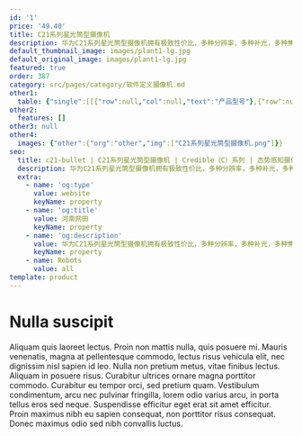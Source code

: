 ```yaml
---
id: '1'
price: '49.40'
title: C21系列星光筒型摄像机
description: 华为C21系列星光筒型摄像机拥有极致性价比，多种分辨率，多种补光，多种焦距灵活选择，采用Extra265高压缩编码技术，可大幅减少传输和存储成本，适用于道路、仓库、园区等各类场所。
default_thumbnail_image: images/plant1-lg.jpg
default_original_image: images/plant1-lg.jpg
featured: true
order: 387
category: src/pages/category/软件定义摄像机.md
other1: 
  table: {"single":[[{"row":null,"col":null,"text":"产品型号"},{"row":null,"col":null,"text":"C2121-I\nC2121-I-Sf"},{"row":null,"col":null,"text":"C2120-I\nC2120-I-Sf"},{"row":null,"col":null,"text":"C2120-I-P(3.6/6mm)\nC2120-I(3.6/6mm)"},{"row":null,"col":null,"text":"C2121-L "},{"row":null,"col":null,"text":"C2141-I"},{"row":null,"col":null,"text":"C2150-I-P\nC2150-I"},{"row":null,"col":null,"text":"C2150-I-P(3.6/6mm)\nC2150-I(3.6/6mm)"}],[{"row":null,"col":null,"text":"图像传感器"},{"row":null,"col":null,"text":"1/1.8\" 200万像素逐行扫描CMOS"},{"row":null,"col":null,"text":"1/2.7\" 200万像素逐行扫描CMOS"},{"row":null,"col":null,"text":"1/2.7\" 200万像素逐行扫描CMOS"},{"row":null,"col":null,"text":"1/1.8\" 200万像素逐行扫描CMOS"},{"row":null,"col":null,"text":"1/1.8\" 400万像素逐行扫描CMOS"},{"row":null,"col":null,"text":"1/2.7\" 500万像素逐行扫描CMOS"},{"row":null,"col":null,"text":"1/2.7\" 500万像素逐行扫描CMOS"}],[{"row":null,"col":null,"text":"最大分辨率"},{"row":null,"col":null,"text":"1920×1080"},{"row":null,"col":null,"text":"1920×1080"},{"row":null,"col":null,"text":"1920×1080"},{"row":null,"col":null,"text":"1920×1080"},{"row":null,"col":null,"text":"2560×1440"},{"row":null,"col":null,"text":"2560×1920"},{"row":null,"col":null,"text":"2560×1920"}],[{"row":null,"col":null,"text":"低照度"},{"row":null,"col":"7","text":"支持"}],[{"row":null,"col":null,"text":"镜头焦距"},{"row":null,"col":null,"text":"2.8-12mm"},{"row":null,"col":null,"text":"2.7-12mm"},{"row":null,"col":null,"text":"3.6mm/6mm"},{"row":null,"col":null,"text":"2.8-12mm"},{"row":null,"col":null,"text":"2.8-12mm"},{"row":null,"col":null,"text":"2.7-12mm"},{"row":null,"col":null,"text":"3.6mm/6mm"}],[{"row":null,"col":null,"text":"补光方式"},{"row":null,"col":null,"text":"红外"},{"row":null,"col":null,"text":"红外"},{"row":null,"col":null,"text":"红外"},{"row":null,"col":null,"text":"白光"},{"row":null,"col":null,"text":"红外"},{"row":null,"col":null,"text":"红外"},{"row":null,"col":null,"text":"红外"}],[{"row":null,"col":null,"text":"宽动态"},{"row":null,"col":"7","text":"支持"}],[{"row":null,"col":null,"text":"智能分析"},{"row":null,"col":"7","text":"支持"}],[{"row":null,"col":null,"text":"电源"},{"row":null,"col":null,"text":"DC12V，PoE(IEEE 802.3af)"},{"row":null,"col":null,"text":"DC12V，PoE(IEEE 802.3af)"},{"row":null,"col":null,"text":"DC12V\n-P型号支持PoE(IEEE 802.3af)"},{"row":null,"col":null,"text":"DC12V，PoE(IEEE 802.3af)"},{"row":null,"col":null,"text":"DC12V，PoE(IEEE 802.3af)"},{"row":null,"col":null,"text":"DC12V\n-P型号支持PoE(IEEE 802.3af)"},{"row":null,"col":null,"text":"DC12V\n-P型号支持PoE(IEEE 802.3af)"}]]}
other2:
  features: []
other3: null
other4:
  images: {"other":{"org":"other","img":["C21系列星光筒型摄像机.png"]}}
seo:
  title: c21-bullet | C21系列星光筒型摄像机 | Credible（C）系列 | 态势感知摄像机  | 软件定义摄像机 | 机器视觉
  description: 华为C21系列星光筒型摄像机拥有极致性价比，多种分辨率，多种补光，多种焦距灵活选择，采用Extra265高压缩编码技术，可大幅减少传输和存储成本，适用于道路、仓库、园区等各类场所。
  extra:
    - name: 'og:type'
      value: website
      keyName: property
    - name: 'og:title'
      value: 河南网田
      keyName: property
    - name: 'og:description'
      value: 华为C21系列星光筒型摄像机拥有极致性价比，多种分辨率，多种补光，多种焦距灵活选择，采用Extra265高压缩编码技术，可大幅减少传输和存储成本，适用于道路、仓库、园区等各类场所。
      keyName: property
    - name: Robots
      value: all
template: product
---
```


# Nulla suscipit

Aliquam quis laoreet lectus. Proin non mattis nulla, quis posuere mi. Mauris venenatis, magna at pellentesque commodo, lectus risus vehicula elit, nec dignissim nisl sapien id leo. Nulla non pretium metus, vitae finibus lectus. Aliquam in posuere risus. Curabitur ultrices ornare magna porttitor commodo. Curabitur eu tempor orci, sed pretium quam. Vestibulum condimentum, arcu nec pulvinar fringilla, lorem odio varius arcu, in porta tellus eros sed neque. Suspendisse efficitur eget erat sit amet efficitur. Proin maximus nibh eu sapien consequat, non porttitor risus consequat. Donec maximus odio sed nibh convallis luctus.
